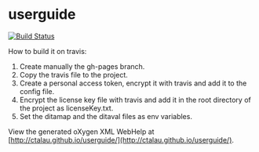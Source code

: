 # userguide

[![Build Status](https://travis-ci.org/ctalau/userguide.svg?branch=master)](https://travis-ci.org/ctalau/userguide)

How to build it on travis:

1. Create manually the gh-pages branch.
1. Copy the travis file to the project. 
1. Create a personal access token, encrypt it with travis and add it to the config file.
1. Encrypt the license key file with travis and add it in the root directory of the project as licenseKey.txt.
1. Set the ditamap and the ditaval files as env variables.

View the generated oXygen XML WebHelp at [http://ctalau.github.io/userguide/](http://ctalau.github.io/userguide/).
